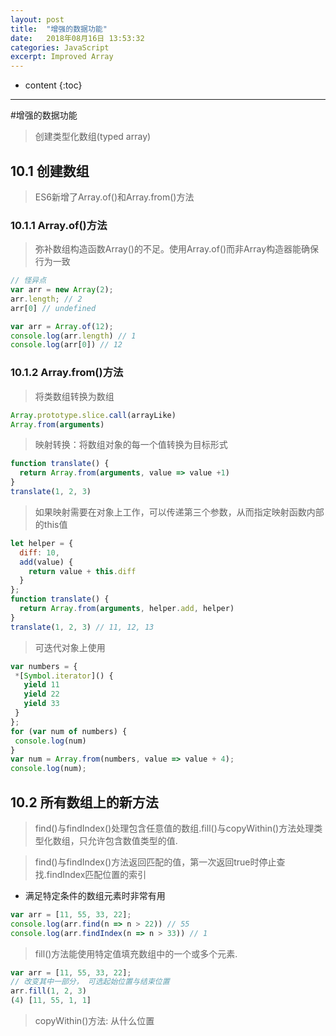 ```yaml
---
layout: post
title:  "增强的数据功能"
date:   2018年08月16日 13:53:32
categories: JavaScript
excerpt: Improved Array
---
```


* content
{:toc}

---

#增强的数据功能
> 创建类型化数组(typed array)

## 10.1 创建数组
> ES6新增了Array.of()和Array.from()方法

### 10.1.1 Array.of()方法
> 弥补数组构造函数Array()的不足。使用Array.of()而非Array构造器能确保行为一致
```javascript
// 怪异点
var arr = new Array(2);
arr.length; // 2
arr[0] // undefined

var arr = Array.of(12);
console.log(arr.length) // 1
console.log(arr[0]) // 12
```

### 10.1.2 Array.from()方法
> 将类数组转换为数组
```javascript
Array.prototype.slice.call(arrayLike)
Array.from(arguments)
```
> 映射转换：将数组对象的每一个值转换为目标形式
```javascript
function translate() {
  return Array.from(arguments, value => value +1)
}
translate(1, 2, 3)
```
> 如果映射需要在对象上工作，可以传递第三个参数，从而指定映射函数内部的this值
```javascript
let helper = { 
  diff: 10,
  add(value) {
    return value + this.diff
  }
};
function translate() {
  return Array.from(arguments, helper.add, helper)
}
translate(1, 2, 3) // 11, 12, 13
```

> 可迭代对象上使用
```javascript
var numbers = {
 *[Symbol.iterator]() {
   yield 11
   yield 22
   yield 33
 }
};
for (var num of numbers) {
 console.log(num)
}
var num = Array.from(numbers, value => value + 4);
console.log(num);
```

## 10.2 所有数组上的新方法
> find()与findIndex()处理包含任意值的数组.fill()与copyWithin()方法处理类型化数组，只允许包含数值类型的值.

> find()与findIndex()方法返回匹配的值，第一次返回true时停止查找.findIndex匹配位置的索引
- 满足特定条件的数组元素时非常有用
```javascript
var arr = [11, 55, 33, 22];
console.log(arr.find(n => n > 22)) // 55
console.log(arr.findIndex(n => n > 33)) // 1
```
> fill()方法能使用特定值填充数组中的一个或多个元素.
```javascript
var arr = [11, 55, 33, 22];
// 改变其中一部分， 可选起始位置与结束位置
arr.fill(1, 2, 3)
(4) [11, 55, 1, 1]
```

> copyWithin()方法: 从什么位置

